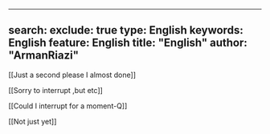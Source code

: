  ---
search:
exclude: true
type:  English
keywords:  English
feature:  English
title: "English"
author: "ArmanRiazi"
---

 [[Just a second please I almost done]]
  
 [[Sorry to interrupt ,but etc]]

 [[Could I interrupt for a moment-Q]]

 [[Not just yet]]

 